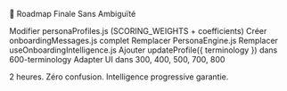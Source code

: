🎯 Roadmap Finale Sans Ambiguïté

Modifier personaProfiles.js (SCORING_WEIGHTS + coefficients)
Créer onboardingMessages.js complet
Remplacer PersonaEngine.js
Remplacer useOnboardingIntelligence.js
Ajouter updateProfile({ terminology }) dans 600-terminology
Adapter UI dans 300, 400, 500, 700, 800

2 heures. Zéro confusion. Intelligence progressive garantie.